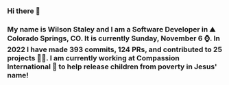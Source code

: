 ### Hi there 👋

### My name is Wilson Staley and I am a Software Developer in ⛰ Colorado Springs, CO.  It is currently Sunday, November 6 ⌚. In 2022 I have made 393 commits, 124 PRs, and contributed to 25 projects 👨‍💻. I am currently working at Compassion International 🏢 to help release children from poverty in Jesus' name!